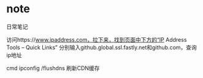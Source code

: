 # note
日常笔记

访问https://www.ipaddress.com，拉下来，找到页面中下方的“IP Address Tools – Quick Links”
分别输入github.global.ssl.fastly.net和github.com，查询ip地址

cmd  ipconfig /flushdns 刷新CDN缓存


